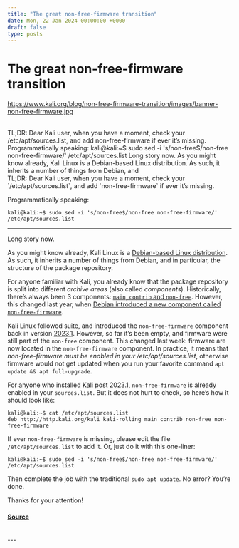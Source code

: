 ```yaml
---
title: "The great non-free-firmware transition"
date: Mon, 22 Jan 2024 00:00:00 +0000
draft: false
type: posts
---
```

# The great non-free-firmware transition
https://www.kali.org/blog/non-free-firmware-transition/images/banner-non-free-firmware.jpg
<br/>

<br/>
TL;DR: Dear Kali user, when you have a moment, check your /etc/apt/sources.list, and add non-free-firmware if ever it&rsquo;s missing. Programmatically speaking: kali@kali:~$ sudo sed -i 's/non-free$/non-free non-free-firmware/' /etc/apt/sources.list Long story now. As you might know already, Kali Linux is a Debian-based Linux distribution. As such, it inherits a number of things from Debian, and
<br/>
TL;DR: Dear Kali user, when you have a moment, check your `/etc/apt/sources.list`, and add `non-free-firmware` if ever it’s missing.

Programmatically speaking:

```console
kali@kali:~$ sudo sed -i 's/non-free$/non-free non-free-firmware/' /etc/apt/sources.list
```

* * *

Long story now.

As you might know already, Kali Linux is a [Debian-based Linux distribution](https://www.kali.org/docs/policy/kali-linux-relationship-with-debian/). As such, it inherits a number of things from Debian, and in particular, the structure of the package repository.

For anyone familiar with Kali, you already know that the package repository is split into different _archive areas_ (also called _components_). Historically, there’s always been 3 components: [`main`, `contrib` and `non-free`](https://http.kali.org/kali/dists/kali-rolling/). However, this changed last year, when [Debian introduced a new component called `non-free-firmware`](https://www.debian.org/releases/bookworm/amd64/release-notes/ch-whats-new.en.html#archive-areas).

Kali Linux followed suite, and introduced the `non-free-firmware` component back in version [2023.1](https://www.kali.org/blog/kali-linux-2023-1-release/). However, so far it’s been empty, and firmware were still part of the `non-free` component. This changed last week: firmware are now located in the `non-free-firmware` component. In practice, it means that _non-free-firmware must be enabled in your /etc/apt/sources.list_, otherwise firmware would not get updated when you run your favorite command `apt update && apt full-upgrade`.

For anyone who installed Kali post 2023.1, `non-free-firmware` is already enabled in your `sources.list`. But it does not hurt to check, so here’s how it should look like:

```console
kali@kali:~$ cat /etc/apt/sources.list
deb http://http.kali.org/kali kali-rolling main contrib non-free non-free-firmware
```

If ever `non-free-firmware` is missing, please edit the file `/etc/apt/sources.list` to add it. Or, just do it with this one-liner:

```console
kali@kali:~$ sudo sed -i 's/non-free$/non-free non-free-firmware/' /etc/apt/sources.list
```

Then complete the job with the traditional `sudo apt update`. No error? You’re done.

Thanks for your attention!

#### [Source](https://www.kali.org/blog/non-free-firmware-transition/)

<br/>
---
